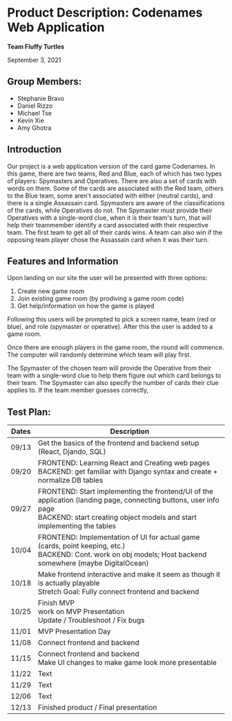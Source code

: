 # Product Description: Codenames Web Application 
**Team Fluffy Turtles**

September 3, 2021

## Group Members:
- Stephanie Bravo
- Daniel Rizzo
- Michael Tse
- Kevin Xie
- Amy Ghotra

## Introduction
Our project is a web application version of the card game Codenames. 
In this game, there are two teams, Red and Blue, each of which has two types of players: Spymasters and Operatives.
There are also a set of cards with words on them. Some of the cards are associated with the Red team, others to the Blue team, 
some aren't associated with either (neutral cards), and there is a single Assassain card.
Spymasters are aware of the classifications of the cards, while Operatives do not. The Spymaster must provide their Operatives with a single-word clue,
when it is their team's turn, that will help their teammember identify a card associated with their respective team.
The first team to get all of their cards wins. A team can also win if the opposing team player chose the Assassain card when it was their turn.


## Features and Information
Upon landing on our site the user will be presented with three options:
1. Create new game room
2. Join existing game room (by prodiving a game room code)
3. Get help/information on how the game is played

Following this users will be prompted to pick a screen name, team (red or blue), and role (spymaster or operative). After this the user is added to a game room.

Once there are enough players in the game room, the round will commence. The computer will randomly determine which team will play first. 

The Spymaster of the chosen team will provide the Operative from their team with a single-word clue to help them figure out which card belongs to their team. 
The Spymaster can also specify the number of cards their clue applies to. If the team member guesses correctly, 




## Test Plan:
| Dates      | Description |
| ----------- | ----------- |
| 09/13      | Get the basics of the frontend and backend setup (React, Djando, SQL)       |
| 09/20   | FRONTEND: Learning React and Creating web pages<br />BACKEND: get familiar with Django syntax and create + normalize DB tables |
| 09/27   | FRONTEND: Start implementing the frontend/UI of the application (landing page, connecting buttons, user info page<br /> BACKEND: start creating object models and start implementing the tables       |
| 10/04   | FRONTEND: Implementation of UI for actual game (cards, point keeping, etc.)<br /> BACKEND: Cont. work on obj models; Host backend somewhere (maybe DigitalOcean)      |
| 10/18   | Make frontend interactive and make it seem as though it is actually playable <br /> Stretch Goal: Fully connect frontend and backend     |
| 10/25   | Finish MVP <br /> work on MVP Presentation <br /> Update / Troubleshoot / Fix bugs        |
| 11/01   | MVP Presentation Day       |
| 11/08   | Connect frontend and backend       |
| 11/15   | Connect frontend and backend <br /> Make UI changes to make game look more presentable       |
| 11/22    | Text        |
| 11/29   | Text        |
| 12/06    | Text        |
| 12/13   | Finished product / Final presentation       |


